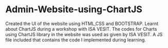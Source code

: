 # Admin-Website-using-ChartJS
Created the UI of the website using HTML,CSS and BOOTSTRAP.
Learnt about ChartJS during a workshop with ISA VESIT.
The codes for Charts using ChartJS library in the website was used as given by ISA VESIT.
A JS file included that contains the code I implemented during learning.
